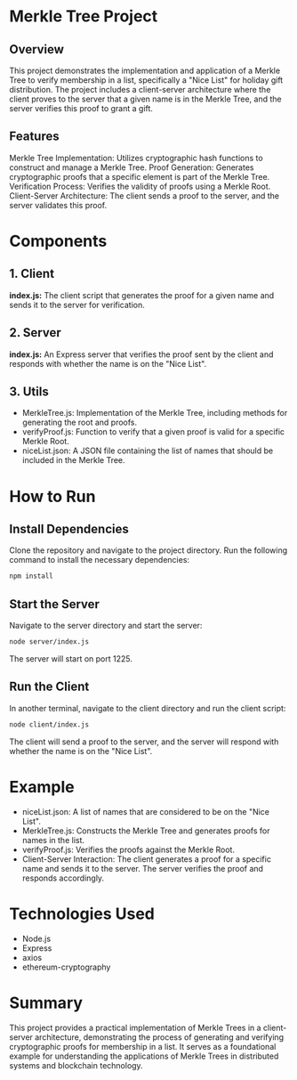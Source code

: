 # Merkle Tree Project

## Overview

This project demonstrates the implementation and application of a Merkle Tree to verify membership in a list, specifically a "Nice List" for holiday gift distribution. The project includes a client-server architecture where the client proves to the server that a given name is in the Merkle Tree, and the server verifies this proof to grant a gift.

## Features

Merkle Tree Implementation: Utilizes cryptographic hash functions to construct and manage a Merkle Tree.
Proof Generation: Generates cryptographic proofs that a specific element is part of the Merkle Tree.
Verification Process: Verifies the validity of proofs using a Merkle Root.
Client-Server Architecture: The client sends a proof to the server, and the server validates this proof.

# Components

## 1. Client

**index.js:** The client script that generates the proof for a given name and sends it to the server for verification.

## 2. Server

**index.js:** An Express server that verifies the proof sent by the client and responds with whether the name is on the "Nice List".

## 3. Utils

* MerkleTree.js: Implementation of the Merkle Tree, including methods for generating the root and proofs.
* verifyProof.js: Function to verify that a given proof is valid for a specific Merkle Root.
* niceList.json: A JSON file containing the list of names that should be included in the Merkle Tree.

# How to Run

## Install Dependencies

Clone the repository and navigate to the project directory. Run the following command to install the necessary dependencies:

```bash
npm install
```

## Start the Server

Navigate to the server directory and start the server:

```bash
node server/index.js
```

The server will start on port 1225.

## Run the Client

In another terminal, navigate to the client directory and run the client script:

```bash
node client/index.js
```

The client will send a proof to the server, and the server will respond with whether the name is on the "Nice List".

# Example

* niceList.json: A list of names that are considered to be on the "Nice List".
* MerkleTree.js: Constructs the Merkle Tree and generates proofs for names in the list.
* verifyProof.js: Verifies the proofs against the Merkle Root.
* Client-Server Interaction: The client generates a proof for a specific name and sends it to the server. The server verifies the proof and responds accordingly.

# Technologies Used

* Node.js
* Express
* axios
* ethereum-cryptography

# Summary

This project provides a practical implementation of Merkle Trees in a client-server architecture, demonstrating the process of generating and verifying cryptographic proofs for membership in a list. It serves as a foundational example for understanding the applications of Merkle Trees in distributed systems and blockchain technology.
